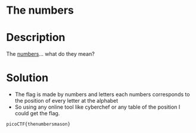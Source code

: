 # The numbers 

# Description
The [numbers](https://jupiter.challenges.picoctf.org/static/f209a32253affb6f547a585649ba4fda/the_numbers.png)... what do they mean?
# Solution
-  The flag is made by numbers and letters each numbers corresponds to the position of every letter at the alphabet 
- So using any online tool like cyberchef or any table of the position I could get the flag.

``` bash
picoCTF{thenumbersmason}
```

